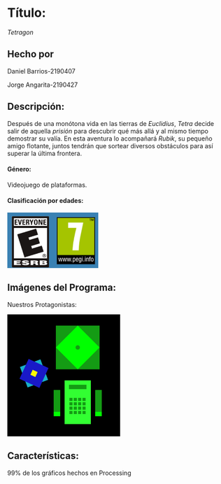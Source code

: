 # **Título**: 	

*Tetragon*

## **Hecho por**

Daniel Barrios-2190407

Jorge Angarita-2190427

## **Descripción**: 

Después de una monótona vida en las tierras de *Euclidius*, *Tetra* decide salir de aquella *prisión* para descubrir qué más allá y al mismo tiempo demostrar su valía. En esta aventura lo acompañará *Rubik*, su pequeño amigo flotante, juntos tendrán que sortear diversos obstáculos para así superar la última frontera. 

#### Género:

Videojuego de plataformas.

#### Clasificación por edades:

![./Media_Readme/Clasificacion.png](./Media_Readme/Clasificacion.png)

## **Imágenes del Programa**: 

Nuestros Protagonistas:

![./Media_Readme/Tetra_y_Rubik.png](./Media_Readme/Tetra_y_Rubik.png)


## **Características**: 

99% de los gráficos hechos en Processing




